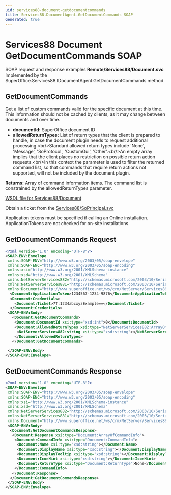```yaml
---
uid: services88-document-getdocumentcommands
title: Services88.DocumentAgent.GetDocumentCommands SOAP
Generated: true
---
```


# Services88 Document GetDocumentCommands SOAP

SOAP request and response examples **Remote/Services88/Document.svc**
Implemented by the <see cref="M:SuperOffice.Services88.IDocumentAgent.GetDocumentCommands">SuperOffice.Services88.IDocumentAgent.GetDocumentCommands</see> method.

## GetDocumentCommands

Get a list of custom commands valid for the specific document at this time. This information should not be cached by clients, as it may change between documents and over time.

* **documentId:** SuperOffice document ID
* **allowedReturnTypes:** List of return types that the client is prepared to handle, in case the document plugin needs to request additional processing.&lt;br/&gt;Standard allowed return types include 'None', 'Message', 'SoProtocol', 'CustomGui', 'Other'.&lt;br/&gt;An empty array implies that the client places no restriction on possible return action requests.&lt;br/&gt;In this context the parameter is used to filter the returned command list, so that commands that require return actions not supported, will not be included by the document plugin.

**Returns:** Array of command information items. The command list is constrained by the allowedReturnTypes parameter.


[WSDL file for Services88/Document](../Services88-Document.md)

Obtain a ticket from the [Services88/SoPrincipal.svc](../SoPrincipal/index.md)

Application tokens must be specified if calling an Online installation. ApplicationTokens are not checked for on-site installations.

## GetDocumentCommands Request

```xml
<?xml version="1.0" encoding="UTF-8"?>
<SOAP-ENV:Envelope
 xmlns:SOAP-ENV="http://www.w3.org/2003/05/soap-envelope"
 xmlns:SOAP-ENC="http://www.w3.org/2003/05/soap-encoding"
 xmlns:xsi="http://www.w3.org/2001/XMLSchema-instance"
 xmlns:xsd="http://www.w3.org/2001/XMLSchema"
 xmlns:NetServerServices882="http://schemas.microsoft.com/2003/10/Serialization/Arrays"
 xmlns:NetServerServices881="http://schemas.microsoft.com/2003/10/Serialization/"
 xmlns:Document="http://www.superoffice.net/ws/crm/NetServer/Services88">
  <Document:ApplicationToken>1234567-1234-9876</Document:ApplicationToken>
  <Document:Credentials>
    <Document:Ticket>7T:1234abcxyzExample==</Document:Ticket>
  </Document:Credentials>
 <SOAP-ENV:Body>
   <Document:GetDocumentCommands>
    <Document:DocumentId xsi:type="xsd:int">0</Document:DocumentId>
    <Document:AllowedReturnTypes xsi:type="NetServerServices882:ArrayOfstring">
     <NetServerServices882:string xsi:type="xsd:string"></NetServerServices882:string>
    </Document:AllowedReturnTypes>
   </Document:GetDocumentCommands>

 </SOAP-ENV:Body>
</SOAP-ENV:Envelope>

```


## GetDocumentCommands Response

```xml
<?xml version="1.0" encoding="UTF-8"?>
<SOAP-ENV:Envelope
 xmlns:SOAP-ENV="http://www.w3.org/2003/05/soap-envelope"
 xmlns:SOAP-ENC="http://www.w3.org/2003/05/soap-encoding"
 xmlns:xsi="http://www.w3.org/2001/XMLSchema-instance"
 xmlns:xsd="http://www.w3.org/2001/XMLSchema"
 xmlns:NetServerServices882="http://schemas.microsoft.com/2003/10/Serialization/Arrays"
 xmlns:NetServerServices881="http://schemas.microsoft.com/2003/10/Serialization/"
 xmlns:Document="http://www.superoffice.net/ws/crm/NetServer/Services88">
 <SOAP-ENV:Body>
  <Document:GetDocumentCommandsResponse>
   <Document:Response xsi:type="Document:ArrayOfCommandInfo">
    <Document:CommandInfo xsi:type="Document:CommandInfo">
     <Document:Name xsi:type="xsd:string"></Document:Name>
     <Document:DisplayName xsi:type="xsd:string"></Document:DisplayName>
     <Document:DisplayTooltip xsi:type="xsd:string"></Document:DisplayTooltip>
     <Document:IconHint xsi:type="xsd:string"></Document:IconHint>
     <Document:ReturnType xsi:type="Document:ReturnType">None</Document:ReturnType>
    </Document:CommandInfo>
   </Document:Response>
  </Document:GetDocumentCommandsResponse>
 </SOAP-ENV:Body>
</SOAP-ENV:Envelope>

```

